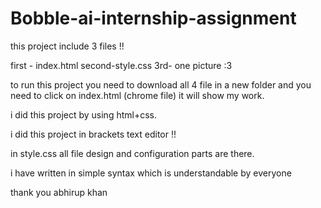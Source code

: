 # Bobble-ai-internship-assignment
this project include 3 files !!

first - index.html
second-style.css
3rd- one picture :3

to run this project you need to download all 4 file in a new folder and you need to click on index.html (chrome file)
it will show my work. 


i did this project by using html+css.

i did this project in brackets text editor !!

in style.css all file design and configuration parts are there.

i have written in simple syntax which is understandable by everyone

thank you 
abhirup khan
